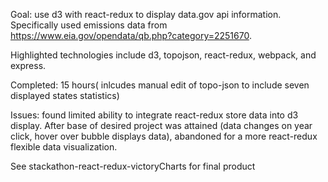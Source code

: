 Goal: use d3 with react-redux to display data.gov api information. Specifically used emissions data from https://www.eia.gov/opendata/qb.php?category=2251670.

Highlighted technologies include d3, topojson, react-redux, webpack, and express.

Completed: 15 hours( inlcudes manual edit of topo-json to include seven displayed states statistics)

Issues: found limited ability to integrate react-redux store data into d3 display. After base of desired project was attained (data changes on year click, hover over bubble displays data), abandoned for a more react-redux flexible data visualization.

See stackathon-react-redux-victoryCharts for final product
